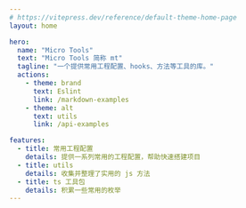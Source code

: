 ```yaml
---
# https://vitepress.dev/reference/default-theme-home-page
layout: home

hero:
  name: "Micro Tools"
  text: "Micro Tools 简称 mt"
  tagline: "一个提供常用工程配置、hooks、方法等工具的库。"
  actions:
    - theme: brand
      text: Eslint
      link: /markdown-examples
    - theme: alt
      text: utils
      link: /api-examples

features:
  - title: 常用工程配置
    details: 提供一系列常用的工程配置，帮助快速搭建项目
  - title: utils
    details: 收集并整理了实用的 js 方法
  - title: ts 工具包
    details: 积累一些常用的枚举
---
```

